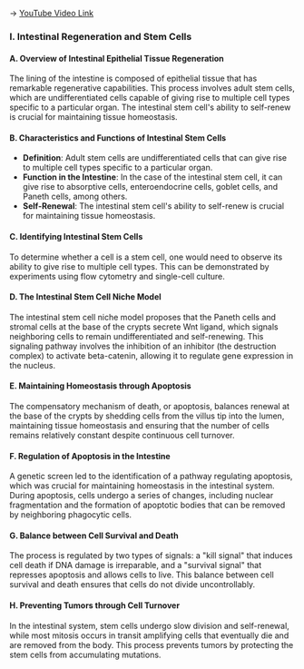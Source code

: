 -> [YouTube Video Link](https://www.youtube.com/watch?v=EJ6Sjn1c04Y&list=PLUl4u3cNGP63LmSVIVzy584-ZbjbJ-Y63&index=24&pp=iAQB)

### I. Intestinal Regeneration and Stem Cells
#### A. Overview of Intestinal Epithelial Tissue Regeneration

The lining of the intestine is composed of epithelial tissue that has remarkable regenerative capabilities. This process involves adult stem cells, which are undifferentiated cells capable of giving rise to multiple cell types specific to a particular organ. The intestinal stem cell's ability to self-renew is crucial for maintaining tissue homeostasis.

#### B. Characteristics and Functions of Intestinal Stem Cells

*   **Definition**: Adult stem cells are undifferentiated cells that can give rise to multiple cell types specific to a particular organ.
*   **Function in the Intestine**: In the case of the intestinal stem cell, it can give rise to absorptive cells, enteroendocrine cells, goblet cells, and Paneth cells, among others.
*   **Self-Renewal**: The intestinal stem cell's ability to self-renew is crucial for maintaining tissue homeostasis.

#### C. Identifying Intestinal Stem Cells

To determine whether a cell is a stem cell, one would need to observe its ability to give rise to multiple cell types. This can be demonstrated by experiments using flow cytometry and single-cell culture.

#### D. The Intestinal Stem Cell Niche Model

The intestinal stem cell niche model proposes that the Paneth cells and stromal cells at the base of the crypts secrete Wnt ligand, which signals neighboring cells to remain undifferentiated and self-renewing. This signaling pathway involves the inhibition of an inhibitor (the destruction complex) to activate beta-catenin, allowing it to regulate gene expression in the nucleus.

#### E. Maintaining Homeostasis through Apoptosis

The compensatory mechanism of death, or apoptosis, balances renewal at the base of the crypts by shedding cells from the villus tip into the lumen, maintaining tissue homeostasis and ensuring that the number of cells remains relatively constant despite continuous cell turnover.

#### F. Regulation of Apoptosis in the Intestine

A genetic screen led to the identification of a pathway regulating apoptosis, which was crucial for maintaining homeostasis in the intestinal system. During apoptosis, cells undergo a series of changes, including nuclear fragmentation and the formation of apoptotic bodies that can be removed by neighboring phagocytic cells.

#### G. Balance between Cell Survival and Death

The process is regulated by two types of signals: a "kill signal" that induces cell death if DNA damage is irreparable, and a "survival signal" that represses apoptosis and allows cells to live. This balance between cell survival and death ensures that cells do not divide uncontrollably.

#### H. Preventing Tumors through Cell Turnover

In the intestinal system, stem cells undergo slow division and self-renewal, while most mitosis occurs in transit amplifying cells that eventually die and are removed from the body. This process prevents tumors by protecting the stem cells from accumulating mutations.